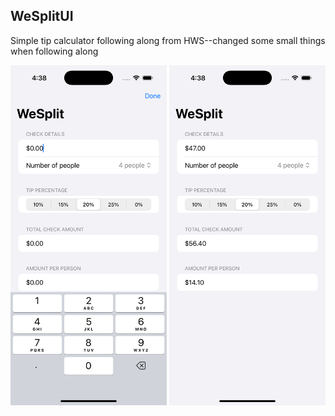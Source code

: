 ## WeSplitUI

Simple tip calculator following along from HWS--changed some small things when following along
<p>
  <img src="screenshots/data_entry_screen.png" width="250" alt="Screen 1">
  <img src="screenshots/data_screen.png" width="250" alt="Screen 2">
</p>